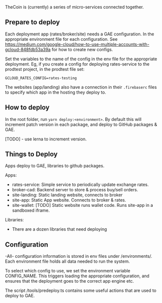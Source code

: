 TheCoin is (currently) a series of micro-services connected together.

## Prepare to deploy

Each deployment app (rates/broker/site) needs a GAE configuration.  In the appropriate environment file for each configuration.  See https://medium.com/google-cloud/how-to-use-multiple-accounts-with-gcloud-848fdb53a39a for how to create new configs.

Set the variables to the name of the config in the env file for the appropriate deployment.  Eg, if you create a config for deploying rates-service to the prodtest project, in the prodtest file set:

`GCLOUD_RATES_CONFIG=rates-testing`

The websites (app/landing) also have a connection in their `.firebaserc` files to specify which app in the hosting they deploy to.

## How to deploy

In the root folder, run `yarn deploy:<environment>`.  By default this will increment patch version in each package, and deploy to GitHub packages & GAE.

[TODO] - use lerna to increment version.

## Things to Deploy

Apps deploy to GAE, libraries to github packages.

Apps:

 - rates-service: Simple service to periodically update exchange rates.
 - broker-cad: Backend server to store & process buy/sell orders.
 - site-landing: Static landing website, connects to broker
 - site-app: Static App website.  Connects to broker & rates.
 - site-wallet: [TODO] Static website runs wallet code. Runs site-app in a sandboxed iframe.

Libraries:
 - There are a dozen libraries that need deploying

## Configuration

-All- configuration information is stored in env files under <root>/environments/<name>.  Each environment
file holds all data needed to run the system.

To select which config to use, we set the environment variable CONFIG_NAME.  This triggers loading the appropriate configuration, and ensures that the deployment goes to the correct app engine etc.

The script <root>/tools/predeploy.ts contains some useful actions that are used to deploy to GAE.
